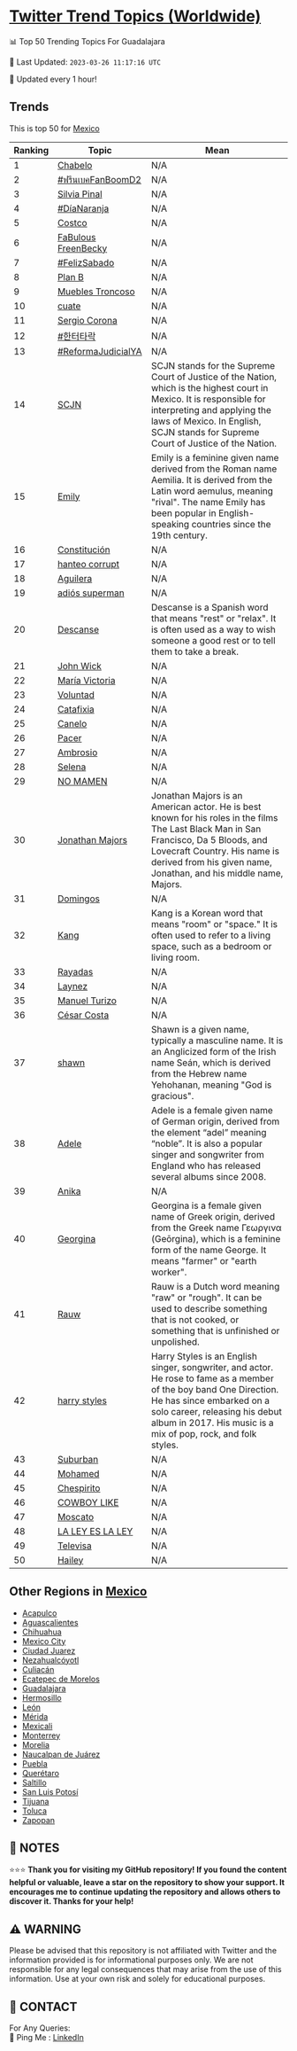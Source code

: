 [Twitter Trend Topics (Worldwide)](https://github.com/ErcinDedeoglu/Twitter-Trend-Topics)
==========


📊 Top 50 Trending Topics For Guadalajara

📆 Last Updated: `2023-03-26 11:17:16 UTC`

🔧 Updated every 1 hour!


## Trends

This is top 50 for [Mexico](</Mexico>)

| Ranking | Topic | Mean |
| ------- | ------------ | ------------ |
| 1 | [Chabelo](http://twitter.com/search?q=Chabelo) | N/A |
| 2 | [#ฟรีนเบคFanBoomD2](http://twitter.com/search?q=%23%e0%b8%9f%e0%b8%a3%e0%b8%b5%e0%b8%99%e0%b9%80%e0%b8%9a%e0%b8%84FanBoomD2) | N/A |
| 3 | [Silvia Pinal](http://twitter.com/search?q=Silvia+Pinal) | N/A |
| 4 | [#DíaNaranja](http://twitter.com/search?q=%23D%c3%adaNaranja) | N/A |
| 5 | [Costco](http://twitter.com/search?q=Costco) | N/A |
| 6 | [FaBulous FreenBecky](http://twitter.com/search?q=FaBulous+FreenBecky) | N/A |
| 7 | [#FelizSabado](http://twitter.com/search?q=%23FelizSabado) | N/A |
| 8 | [Plan B](http://twitter.com/search?q=Plan+B) | N/A |
| 9 | [Muebles Troncoso](http://twitter.com/search?q=Muebles+Troncoso) | N/A |
| 10 | [cuate](http://twitter.com/search?q=cuate) | N/A |
| 11 | [Sergio Corona](http://twitter.com/search?q=Sergio+Corona) | N/A |
| 12 | [#한터타락](http://twitter.com/search?q=%23%ed%95%9c%ed%84%b0%ed%83%80%eb%9d%bd) | N/A |
| 13 | [#ReformaJudicialYA](http://twitter.com/search?q=%23ReformaJudicialYA) | N/A |
| 14 | [SCJN](http://twitter.com/search?q=SCJN) | SCJN stands for the Supreme Court of Justice of the Nation, which is the highest court in Mexico. It is responsible for interpreting and applying the laws of Mexico. In English, SCJN stands for Supreme Court of Justice of the Nation. |
| 15 | [Emily](http://twitter.com/search?q=Emily) | Emily is a feminine given name derived from the Roman name Aemilia. It is derived from the Latin word aemulus, meaning "rival". The name Emily has been popular in English-speaking countries since the 19th century. |
| 16 | [Constitución](http://twitter.com/search?q=Constituci%c3%b3n) | N/A |
| 17 | [hanteo corrupt](http://twitter.com/search?q=hanteo+corrupt) | N/A |
| 18 | [Aguilera](http://twitter.com/search?q=Aguilera) | N/A |
| 19 | [adiós superman](http://twitter.com/search?q=adi%c3%b3s+superman) | N/A |
| 20 | [Descanse](http://twitter.com/search?q=Descanse) | Descanse is a Spanish word that means "rest" or "relax". It is often used as a way to wish someone a good rest or to tell them to take a break. |
| 21 | [John Wick](http://twitter.com/search?q=John+Wick) | N/A |
| 22 | [María Victoria](http://twitter.com/search?q=Mar%c3%ada+Victoria) | N/A |
| 23 | [Voluntad](http://twitter.com/search?q=Voluntad) | N/A |
| 24 | [Catafixia](http://twitter.com/search?q=Catafixia) | N/A |
| 25 | [Canelo](http://twitter.com/search?q=Canelo) | N/A |
| 26 | [Pacer](http://twitter.com/search?q=Pacer) | N/A |
| 27 | [Ambrosio](http://twitter.com/search?q=Ambrosio) | N/A |
| 28 | [Selena](http://twitter.com/search?q=Selena) | N/A |
| 29 | [NO MAMEN](http://twitter.com/search?q=NO+MAMEN) | N/A |
| 30 | [Jonathan Majors](http://twitter.com/search?q=Jonathan+Majors) | Jonathan Majors is an American actor. He is best known for his roles in the films The Last Black Man in San Francisco, Da 5 Bloods, and Lovecraft Country. His name is derived from his given name, Jonathan, and his middle name, Majors. |
| 31 | [Domingos](http://twitter.com/search?q=Domingos) | N/A |
| 32 | [Kang](http://twitter.com/search?q=Kang) | Kang is a Korean word that means "room" or "space." It is often used to refer to a living space, such as a bedroom or living room. |
| 33 | [Rayadas](http://twitter.com/search?q=Rayadas) | N/A |
| 34 | [Laynez](http://twitter.com/search?q=Laynez) | N/A |
| 35 | [Manuel Turizo](http://twitter.com/search?q=Manuel+Turizo) | N/A |
| 36 | [César Costa](http://twitter.com/search?q=C%c3%a9sar+Costa) | N/A |
| 37 | [shawn](http://twitter.com/search?q=shawn) | Shawn is a given name, typically a masculine name. It is an Anglicized form of the Irish name Seán, which is derived from the Hebrew name Yehohanan, meaning "God is gracious". |
| 38 | [Adele](http://twitter.com/search?q=Adele) | Adele is a female given name of German origin, derived from the element “adel” meaning “noble”. It is also a popular singer and songwriter from England who has released several albums since 2008. |
| 39 | [Anika](http://twitter.com/search?q=Anika) | N/A |
| 40 | [Georgina](http://twitter.com/search?q=Georgina) | Georgina is a female given name of Greek origin, derived from the Greek name Γεωργινα (Geōrgina), which is a feminine form of the name George. It means "farmer" or "earth worker". |
| 41 | [Rauw](http://twitter.com/search?q=Rauw) | Rauw is a Dutch word meaning "raw" or "rough". It can be used to describe something that is not cooked, or something that is unfinished or unpolished. |
| 42 | [harry styles](http://twitter.com/search?q=harry+styles) | Harry Styles is an English singer, songwriter, and actor. He rose to fame as a member of the boy band One Direction. He has since embarked on a solo career, releasing his debut album in 2017. His music is a mix of pop, rock, and folk styles. |
| 43 | [Suburban](http://twitter.com/search?q=Suburban) | N/A |
| 44 | [Mohamed](http://twitter.com/search?q=Mohamed) | N/A |
| 45 | [Chespirito](http://twitter.com/search?q=Chespirito) | N/A |
| 46 | [COWBOY LIKE](http://twitter.com/search?q=COWBOY+LIKE) | N/A |
| 47 | [Moscato](http://twitter.com/search?q=Moscato) | N/A |
| 48 | [LA LEY ES LA LEY](http://twitter.com/search?q=LA+LEY+ES+LA+LEY) | N/A |
| 49 | [Televisa](http://twitter.com/search?q=Televisa) | N/A |
| 50 | [Hailey](http://twitter.com/search?q=Hailey) | N/A |



## Other Regions in [Mexico](</Mexico>)

* [Acapulco](</Mexico/Acapulco.md>)
* [Aguascalientes](</Mexico/Aguascalientes.md>)
* [Chihuahua](</Mexico/Chihuahua.md>)
* [Mexico City](</Mexico/Mexico City.md>)
* [Ciudad Juarez](</Mexico/Ciudad Juarez.md>)
* [Nezahualcóyotl](</Mexico/Nezahualcóyotl.md>)
* [Culiacán](</Mexico/Culiacán.md>)
* [Ecatepec de Morelos](</Mexico/Ecatepec de Morelos.md>)
* [Guadalajara](</Mexico/Guadalajara.md>)
* [Hermosillo](</Mexico/Hermosillo.md>)
* [León](</Mexico/León.md>)
* [Mérida](</Mexico/Mérida.md>)
* [Mexicali](</Mexico/Mexicali.md>)
* [Monterrey](</Mexico/Monterrey.md>)
* [Morelia](</Mexico/Morelia.md>)
* [Naucalpan de Juárez](</Mexico/Naucalpan de Juárez.md>)
* [Puebla](</Mexico/Puebla.md>)
* [Querétaro](</Mexico/Querétaro.md>)
* [Saltillo](</Mexico/Saltillo.md>)
* [San Luis Potosí](</Mexico/San Luis Potosí.md>)
* [Tijuana](</Mexico/Tijuana.md>)
* [Toluca](</Mexico/Toluca.md>)
* [Zapopan](</Mexico/Zapopan.md>)



## 📝 NOTES

⭐⭐⭐ **Thank you for visiting my GitHub repository! If you found the content helpful or valuable, leave a star on the repository to show your support. It encourages me to continue updating the repository and allows others to discover it. Thanks for your help!**


## ⚠️ WARNING

Please be advised that this repository is not affiliated with Twitter and the information provided is for informational purposes only. We are not responsible for any legal consequences that may arise from the use of this information. Use at your own risk and solely for educational purposes.


## 📨 CONTACT

 For Any Queries:  
            🏓 Ping Me : [LinkedIn](https://www.linkedin.com/in/ercindedeoglu/)
